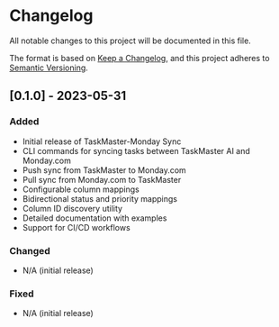 # Changelog

All notable changes to this project will be documented in this file.

The format is based on [Keep a Changelog](https://keepachangelog.com/en/1.0.0/),
and this project adheres to [Semantic Versioning](https://semver.org/spec/v2.0.0.html).

## [0.1.0] - 2023-05-31

### Added
- Initial release of TaskMaster-Monday Sync
- CLI commands for syncing tasks between TaskMaster AI and Monday.com
- Push sync from TaskMaster to Monday.com
- Pull sync from Monday.com to TaskMaster
- Configurable column mappings
- Bidirectional status and priority mappings
- Column ID discovery utility
- Detailed documentation with examples
- Support for CI/CD workflows

### Changed
- N/A (initial release)

### Fixed
- N/A (initial release) 